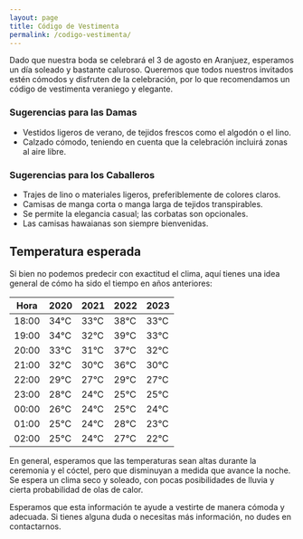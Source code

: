 ```yaml
---
layout: page
title: Código de Vestimenta
permalink: /codigo-vestimenta/
---
```


Dado que nuestra boda se celebrará el 3 de agosto en Aranjuez, esperamos un día soleado y bastante caluroso. Queremos que todos nuestros invitados estén cómodos y disfruten de la celebración, por lo que recomendamos un código de vestimenta veraniego y elegante.

### Sugerencias para las Damas

- Vestidos ligeros de verano, de tejidos frescos como el algodón o el lino.
- Calzado cómodo, teniendo en cuenta que la celebración incluirá zonas al aire libre.

### Sugerencias para los Caballeros

- Trajes de lino o materiales ligeros, preferiblemente de colores claros.
- Camisas de manga corta o manga larga de tejidos transpirables.
- Se permite la elegancia casual; las corbatas son opcionales.
- Las camisas hawaianas son siempre bienvenidas.
  
## Temperatura esperada

Si bien no podemos predecir con exactitud el clima, aquí tienes una idea general de cómo ha sido el tiempo en años anteriores:

| Hora | 2020 | 2021 | 2022 | 2023 |
|------|------|------|------|------|
| 18:00 | 34°C | 33°C | 38°C | 33°C |
| 19:00 | 34°C | 32°C | 39°C | 33°C |
| 20:00 | 33°C | 31°C | 37°C | 32°C |
| 21:00 | 32°C | 30°C | 36°C | 30°C |
| 22:00 | 29°C | 27°C | 29°C | 27°C |
| 23:00 | 28°C | 24°C | 25°C | 25°C |
| 00:00 | 26°C | 24°C | 25°C | 24°C |
| 01:00 | 25°C | 24°C | 28°C | 23°C |
| 02:00 | 25°C | 24°C | 27°C | 22°C |

En general, esperamos que las temperaturas sean altas durante la ceremonia y el cóctel, pero que disminuyan a medida que avance la noche. Se espera un clima seco y soleado, con pocas posibilidades de lluvia y cierta probabilidad de olas de calor.

Esperamos que esta información te ayude a vestirte de manera cómoda y adecuada. Si tienes alguna duda o necesitas más información, no dudes en contactarnos.
